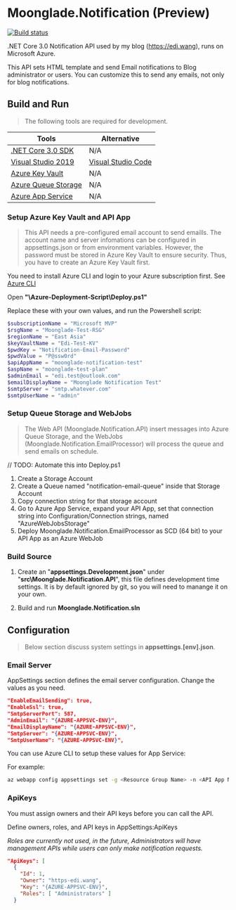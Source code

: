 # Moonglade.Notification (Preview)

[![Build status](https://dev.azure.com/ediwang/EdiWang-GitHub-Builds/_apis/build/status/Moonglade.Notification-CI)](https://dev.azure.com/ediwang/EdiWang-GitHub-Builds/_build/latest?definitionId=58)

.NET Core 3.0 Notification API used by my blog (https://edi.wang), runs on Microsoft Azure.

This API sets HTML template and send Email notifications to Blog administrator or users. You can customize this to send any emails, not only for blog notifications.

## Build and Run

> The following tools are required for development.

Tools | Alternative
--- | ---
[.NET Core 3.0 SDK](http://dot.net) | N/A
[Visual Studio 2019](https://visualstudio.microsoft.com/) | [Visual Studio Code](https://code.visualstudio.com/)
[Azure Key Vault](https://azure.microsoft.com/en-us/services/key-vault/) | N/A
[Azure Queue Storage](https://azure.microsoft.com/en-us/services/storage/queues/)| N/A
[Azure App Service](https://azure.microsoft.com/en-us/services/app-service/) | N/A

### Setup Azure Key Vault and API App

> This API needs a pre-configured email account to send emaills. The account name and server infomations can be configured in appsettings.json or from environment variables. However, the password must be stored in Azure Key Vault to ensure security. Thus, you have to create an Azure Key Vault first.

You need to install Azure CLI and login to your Azure subscription first. See [Azure CLI](https://docs.microsoft.com/en-us/cli/azure/?view=azure-cli-latest)

Open **"\Azure-Deployment-Script\Deploy.ps1"**

Replace these with your own values, and run the Powershell script:

```powershell
$subscriptionName = "Microsoft MVP"
$rsgName = "Moonglade-Test-RSG"
$regionName = "East Asia"
$keyVaultName = "Edi-Test-KV"
$pwdKey = "Notification-Email-Password"
$pwdValue = "P@ssw0rd"
$apiAppName = "moonglade-notification-test"
$aspName = "moonglade-test-plan"
$adminEmail = "edi.test@outlook.com"
$emailDisplayName = "Moonglade Notification Test"
$smtpServer = "smtp.whatever.com"
$smtpUserName = "admin"
```

### Setup Queue Storage and WebJobs

> The Web API (Moonglade.Notification.API) insert messages into Azure Queue Storage, and the WebJobs (Moonglade.Notification.EmailProcessor) will process the queue and send emails on schedule.

// TODO: Automate this into Deploy.ps1

1. Create a Storage Account
2. Create a Queue named "notification-email-queue" inside that Storage Account
3. Copy connection string for that storage account
4. Go to Azure App Service, expand your API App, set that connection string into Configuration/Connection strings, named "AzureWebJobsStorage"
5. Deploy Moonglade.Notification.EmailProcessor as SCD (64 bit) to your API App as an Azure WebJob

### Build Source

1. Create an "**appsettings.Development.json**" under "**src\Moonglade.Notification.API**", this file defines development time settings. It is by default ignored by git, so you will need to manange it on your own.

2. Build and run **Moonglade.Notification.sln**

## Configuration

> Below section discuss system settings in **appsettings.[env].json**.

### Email Server

AppSettings section defines the email server configuration. Change the values as you need.

```json
"EnableEmailSending": true,
"EnableSsl": true,
"SmtpServerPort": 587,
"AdminEmail": "{AZURE-APPSVC-ENV}",
"EmailDisplayName": "{AZURE-APPSVC-ENV}",
"SmtpServer": "{AZURE-APPSVC-ENV}",
"SmtpUserName": "{AZURE-APPSVC-ENV}",
```

You can use Azure CLI to setup these values for App Service:

For example:

```bash
az webapp config appsettings set -g <Resource Group Name> -n <API App Name> --settings AppSettings:AdminEmail=<Admin Email>
```

### ApiKeys

You must assign owners and their API keys before you can call the API.

Define owners, roles, and API keys in AppSettings:ApiKeys

*Roles are currently not used, in the future, Administrators will have management APIs while users can only make notification requests.*

```json
"ApiKeys": [
  {
    "Id": 1,
    "Owner": "https-edi.wang",
    "Key": "{AZURE-APPSVC-ENV}",
    "Roles": [ "Administrators" ]
  }
```